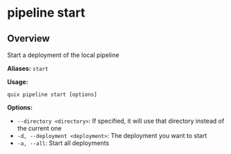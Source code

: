 # pipeline start

## Overview

Start a deployment of the local pipeline

**Aliases:** `start`

**Usage:**

```
quix pipeline start [options]
```

**Options:**

- `--directory <directory>`: If specified, it will use that directory instead of the current one
- `-d, --deployment <deployment>`: The deployment you want to start
- `-a, --all`: Start all deployments

